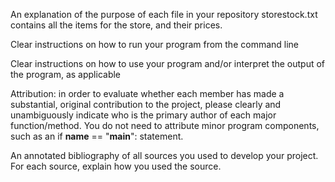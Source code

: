 
An explanation of the purpose of each file in your repository
storestock.txt contains all the items for the store, and their prices.

Clear instructions on how to run your program from the command line

Clear instructions on how to use your program and/or interpret the output of the program, as applicable

Attribution: in order to evaluate whether each member has made a substantial, original contribution to the project, please clearly and unambiguously indicate who is the primary author of each major function/method. You do not need to attribute minor program components, such as an if __name__ == "__main__": statement.

An annotated bibliography of all sources you used to develop your project. For each source, explain how you used the source.